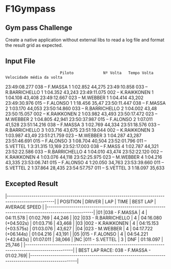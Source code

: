 # F1Gympass

## Gym pass Challenge ##

Create a native application without external libs to read a log file and format the result grid as expected.

## Input File ##
                            Piloto             Nº Volta   Tempo Volta       Velocidade média da volta
23:49:08.277      038 – F.MASSA                           1		1:02.852                        44,275
23:49:10.858      033 – R.BARRICHELLO                     1		1:04.352                        43,243
23:49:11.075      002 – K.RAIKKONEN                       1   1:04.108                        43,408
23:49:12.667      023 – M.WEBBER                          1		1:04.414                        43,202
23:49:30.976      015 – F.ALONSO                          1		1:18.456			                  35,47
23:50:11.447      038 – F.MASSA                           2		1:03.170                        44,053
23:50:14.860      033 – R.BARRICHELLO                     2		1:04.002                        43,48
23:50:15.057      002 – K.RAIKKONEN                       2   1:03.982                        43,493
23:50:17.472      023 – M.WEBBER                          2		1:04.805                        42,941
23:50:37.987      015 – F.ALONSO                          2		1:07.011			                  41,528
23:51:14.216      038 – F.MASSA                           3		1:02.769                        44,334
23:51:18.576      033 – R.BARRICHELLO		                  3		1:03.716                        43,675
23:51:19.044      002 – K.RAIKKONEN                       3		1:03.987                        43,49
23:51:21.759      023 – M.WEBBER                          3		1:04.287                        43,287
23:51:46.691      015 – F.ALONSO                          3		1:08.704			                  40,504
23:52:01.796      011 – S.VETTEL                          1		3:31.315			                  13,169
23:52:17.003      038 – F.MASS                            4		1:02.787                        44,321
23:52:22.586      033 – R.BARRICHELLO		                  4		1:04.010                        43,474
23:52:22.120      002 – K.RAIKKONEN                       4		1:03.076                        44,118
23:52:25.975      023 – M.WEBBER                          4		1:04.216                        43,335
23:53:06.741      015 – F.ALONSO                          4		1:20.050			                  34,763
23:53:39.660      011 – S.VETTEL                          2		1:37.864			                  28,435
23:54:57.757      011 – S.VETTEL                          3		1:18.097			                  35,633
## Excepted Result ##
|-----------------------------------------------------------------------------------------------------|
| POSITION | DRIVER                  | LAP | TIME                     | BEST LAP      | AVERAGE SPEED |
|-----------------------------------------------------------------------------------------------------|
|01        |038 - F.MASSA            | 4   | 04:11.578                | 01:02.769     | 44,246        |
|02        |033 - R.BARRICHELLO      | 4   | 04:16.080 (+04.502s)     | 01:03.716     | 43,468        |
|03        |002 - K.RAIKKONEN        | 4   | 04:15.153 (+03.575s)     | 01:03.076     | 43,627        |
|04        |023 - M.WEBBER           | 4   | 04:17.722 (+06.144s)     | 01:04.216     | 43,191        |
|05        |015 - F.ALONSO           | 4   | 04:54.221 (+42.643s)     | 01:07.011     | 38,066        |
|NC        |011 - S.VETTEL           | 3   | DNF                      | 01:18.097     | 25,746        |
|-----------------------------------------------------------------------------------------------------|
|                                                             BEST LAP RACE: 038 - F.MASSA - 01:02.769|
|-----------------------------------------------------------------------------------------------------|
